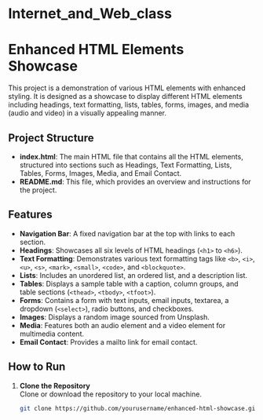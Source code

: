 # Internet_and_Web_class
# Enhanced HTML Elements Showcase

This project is a demonstration of various HTML elements with enhanced styling. It is designed as a showcase to display different HTML elements including headings, text formatting, lists, tables, forms, images, and media (audio and video) in a visually appealing manner.

## Project Structure

- **index.html**: The main HTML file that contains all the HTML elements, structured into sections such as Headings, Text Formatting, Lists, Tables, Forms, Images, Media, and Email Contact.
- **README.md**: This file, which provides an overview and instructions for the project.

## Features

- **Navigation Bar**: A fixed navigation bar at the top with links to each section.
- **Headings**: Showcases all six levels of HTML headings (`<h1>` to `<h6>`).
- **Text Formatting**: Demonstrates various text formatting tags like `<b>`, `<i>`, `<u>`, `<s>`, `<mark>`, `<small>`, `<code>`, and `<blockquote>`.
- **Lists**: Includes an unordered list, an ordered list, and a description list.
- **Tables**: Displays a sample table with a caption, column groups, and table sections (`<thead>`, `<tbody>`, `<tfoot>`).
- **Forms**: Contains a form with text inputs, email inputs, textarea, a dropdown (`<select>`), radio buttons, and checkboxes.
- **Images**: Displays a random image sourced from Unsplash.
- **Media**: Features both an audio element and a video element for multimedia content.
- **Email Contact**: Provides a mailto link for email contact.

## How to Run

1. **Clone the Repository**  
   Clone or download the repository to your local machine.

   ```bash
   git clone https://github.com/yourusername/enhanced-html-showcase.git
